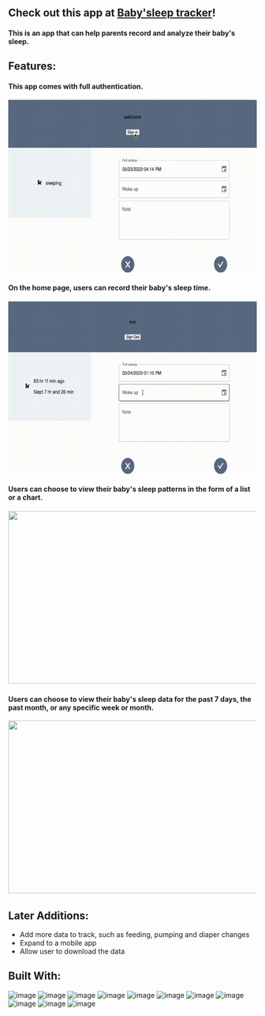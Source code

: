 <!-- ![Alt text](/images/logo.png) -->
<!-- <img src='images/logo.png' width='115' height='50'> -->

## Check out this app at [Baby'sleep tracker](https://babysleep.vercel.app/)!

#### This is an app that can help parents record and analyze their baby's sleep.

## Features:

#### This app comes with full authentication.

 <img src='images/authentication.gif' width='550' height='350'>

#### On the home page, users can record their baby's sleep time.

 <img src='images/record.gif' width='550' height='350'>

#### Users can choose to view their baby's sleep patterns in the form of a list or a chart.

 <img src='images/list_chart.gif' width='550' height='350'>

#### Users can choose to view their baby's sleep data for the past 7 days, the past month, or any specific week or month.

 <img src='images/charts.gif' width='550' height='350'>

## Later Additions:

- Add more data to track, such as feeding, pumping and diaper changes
- Expand to a mobile app
- Allow user to download the data

## Built With:

![image](https://img.shields.io/badge/HTML5-E34F26?style=for-the-badge&logo=html5&logoColor=white)
![image](https://img.shields.io/badge/CSS3-1572B6?style=for-the-badge&logo=css3&logoColor=white)
![image](https://img.shields.io/badge/JavaScript-323330?style=for-the-badge&logo=javascript&logoColor=F7DF1E)
![image](https://img.shields.io/badge/next.js-000000?style=for-the-badge&logo=nextdotjs&logoColor=white)
![image](https://img.shields.io/badge/MongoDB-4EA94B?style=for-the-badge&logo=mongodb&logoColor=white)
![image](https://img.shields.io/badge/Prisma-3982CE?style=for-the-badge&logo=Prisma&logoColor=white)
![image](https://img.shields.io/badge/Tailwind_CSS-38B2AC?style=for-the-badge&logo=tailwind-css&logoColor=white)
![image](https://img.shields.io/badge/Material%20UI-007FFF?style=for-the-badge&logo=mui&logoColor=white)
![image](https://img.shields.io/badge/Vercel-000000?style=for-the-badge&logo=vercel&logoColor=white)
![image](https://img.shields.io/badge/Chart.js-FF6384?style=for-the-badge&logo=chartdotjs&logoColor=white)
![image](https://img.shields.io/badge/npm-CB3837?style=for-the-badge&logo=npm&logoColor=white)
